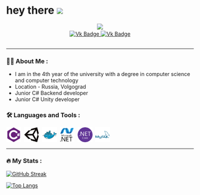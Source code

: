 <h1>
  hey there
  <img src="https://media.giphy.com/media/hvRJCLFzcasrR4ia7z/giphy.gif" width="30px"/>
</h1>

<div id="header" align="center">
  <img src="https://media.giphy.com/media/3oKIPnAiaMCws8nOsE/giphy.gif" width="500"/>
</div>

<div id="badges" align="center">
  <a href="https://vk.com/noth0ughts">
    <img src="https://img.shields.io/badge/VK-blue?style=for-the-badge&logo=vk&logoColor=white" alt="Vk Badge"/>
  </a>
   <a href="https://t.me/NoThoughts_exe">
    <img src="https://img.shields.io/badge/Telegram-blue?style=for-the-badge&logo=telegram&logoColor=white" alt="Vk Badge"/>
  </a>
  <br/>
  <img src="https://komarev.com/ghpvc/?username=NoTh0ughts&style=flat-square&color=blue" alt="" align="center"/>
</div>

---

### :man_technologist: About Me :
  * I am in the 4th year of the university with a degree in computer science and computer technology
  * Location - Russia, Volgograd
  * Junior C# Backend developer
  * Junior C# Unity developer

### :hammer_and_wrench: Languages and Tools :
<div>
  <img src="https://github.com/devicons/devicon/blob/master/icons/csharp/csharp-plain.svg" title="Java" alt="Java" width="40" height="40"/>&nbsp;
  <img src="https://github.com/devicons/devicon/blob/master/icons/unity/unity-original.svg" title="Java" alt="Java" width="40" height="40"/>&nbsp;
  <img src="https://github.com/devicons/devicon/blob/master/icons/docker/docker-original.svg" title="Java" alt="Java" width="40" height="40"/>&nbsp;
  <img src="https://github.com/devicons/devicon/blob/master/icons/dot-net/dot-net-original-wordmark.svg" title="Java" alt="Java" width="40" height="40"/>&nbsp;
  <img src="https://github.com/devicons/devicon/blob/master/icons/dotnetcore/dotnetcore-original.svg" title="Java" alt="Java" width="40" height="40"/>&nbsp;
  <img src="https://github.com/devicons/devicon/blob/master/icons/mysql/mysql-plain-wordmark.svg" title="Java" alt="Java" width="40" height="40"/>&nbsp;
<div/>
  
---
  
### :fire: My Stats :
[![GitHub Streak](http://github-readme-streak-stats.herokuapp.com?user=NoTh0ughts&theme=dark&hide_border=true&date_format=M%20j%5B%2C%20Y%5D)](https://git.io/streak-stats)
<br/>
  
  
[![Top Langs](https://github-readme-stats.vercel.app/api/top-langs/?username=NoTh0ughts&layout=compact&theme=vision-friendly-dark&hide_border=true)](https://github.com/anuraghazra/github-readme-stats)

